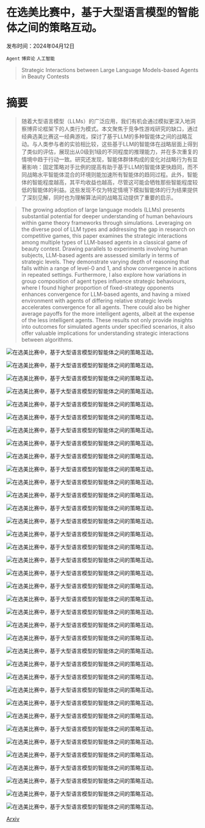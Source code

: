 # 在选美比赛中，基于大型语言模型的智能体之间的策略互动。

发布时间：2024年04月12日

`Agent` `博弈论` `人工智能`

> Strategic Interactions between Large Language Models-based Agents in Beauty Contests

# 摘要

> 随着大型语言模型（LLMs）的广泛应用，我们有机会通过模拟更深入地洞察博弈论框架下的人类行为模式。本文聚焦于竞争性游戏研究的缺口，通过经典选美比赛这一经典游戏，探讨了基于LLM的多种智能体之间的战略互动。与人类参与者的实验相比较，这些基于LLM的智能体在战略层面上得到了类似的评估，展现出从0级到1级的不同程度的推理能力，并在多次重复的情境中趋于行动一致。研究还发现，智能体群体构成的变化对战略行为有显著影响：固定策略对手比例的提高有助于基于LLM的智能体更快趋同，而不同战略水平智能体混合的环境则能加速所有智能体的趋同过程。此外，智能体的智能程度越高，其平均收益也越高，尽管这可能会牺牲那些智能程度较低的智能体的利益。这些发现不仅为特定情境下模拟智能体的行为结果提供了深刻见解，同时也为理解算法间的战略互动提供了重要的启示。

> The growing adoption of large language models (LLMs) presents substantial potential for deeper understanding of human behaviours within game theory frameworks through simulations. Leveraging on the diverse pool of LLM types and addressing the gap in research on competitive games, this paper examines the strategic interactions among multiple types of LLM-based agents in a classical game of beauty contest. Drawing parallels to experiments involving human subjects, LLM-based agents are assessed similarly in terms of strategic levels. They demonstrate varying depth of reasoning that falls within a range of level-0 and 1, and show convergence in actions in repeated settings. Furthermore, I also explore how variations in group composition of agent types influence strategic behaviours, where I found higher proportion of fixed-strategy opponents enhances convergence for LLM-based agents, and having a mixed environment with agents of differing relative strategic levels accelerates convergence for all agents. There could also be higher average payoffs for the more intelligent agents, albeit at the expense of the less intelligent agents. These results not only provide insights into outcomes for simulated agents under specified scenarios, it also offer valuable implications for understanding strategic interactions between algorithms.

![在选美比赛中，基于大型语言模型的智能体之间的策略互动。](../../..//opt/data/Projects/HuggingArxiv/paper_images/2404.08492/histogram_of_choices_multillm.png)

![在选美比赛中，基于大型语言模型的智能体之间的策略互动。](../../..//opt/data/Projects/HuggingArxiv/paper_images/2404.08492/same_upperbound_c.png)

![在选美比赛中，基于大型语言模型的智能体之间的策略互动。](../../..//opt/data/Projects/HuggingArxiv/paper_images/2404.08492/mean_strategic_level_reference_average_c.png)

![在选美比赛中，基于大型语言模型的智能体之间的策略互动。](../../..//opt/data/Projects/HuggingArxiv/paper_images/2404.08492/fig2_mixed_one_shot_c.png)

![在选美比赛中，基于大型语言模型的智能体之间的策略互动。](../../..//opt/data/Projects/HuggingArxiv/paper_images/2404.08492/mean_payoffs_c.png)

![在选美比赛中，基于大型语言模型的智能体之间的策略互动。](../../..//opt/data/Projects/HuggingArxiv/paper_images/2404.08492/period1_average_n_c.png)

![在选美比赛中，基于大型语言模型的智能体之间的策略互动。](../../..//opt/data/Projects/HuggingArxiv/paper_images/2404.08492/average_normalized_chosen_number.png)

![在选美比赛中，基于大型语言模型的智能体之间的策略互动。](../../..//opt/data/Projects/HuggingArxiv/paper_images/2404.08492/freq_choices_6periods.png)

![在选美比赛中，基于大型语言模型的智能体之间的策略互动。](../../..//opt/data/Projects/HuggingArxiv/paper_images/2404.08492/freq_n_6periods.png)

![在选美比赛中，基于大型语言模型的智能体之间的策略互动。](../../..//opt/data/Projects/HuggingArxiv/paper_images/2404.08492/average_n_across_sessions_n.png)

![在选美比赛中，基于大型语言模型的智能体之间的策略互动。](../../..//opt/data/Projects/HuggingArxiv/paper_images/2404.08492/average_payoffs_across_periods.png)

![在选美比赛中，基于大型语言模型的智能体之间的策略互动。](../../..//opt/data/Projects/HuggingArxiv/paper_images/2404.08492/fixed_strategy_choices.png)

![在选美比赛中，基于大型语言模型的智能体之间的策略互动。](../../..//opt/data/Projects/HuggingArxiv/paper_images/2404.08492/fixed_strategy_choices_weak.png)

![在选美比赛中，基于大型语言模型的智能体之间的策略互动。](../../..//opt/data/Projects/HuggingArxiv/paper_images/2404.08492/fixed_strategy_convergence_rates.png)

![在选美比赛中，基于大型语言模型的智能体之间的策略互动。](../../..//opt/data/Projects/HuggingArxiv/paper_images/2404.08492/fixed_strategy_convergence_rates_weak.png)

![在选美比赛中，基于大型语言模型的智能体之间的策略互动。](../../..//opt/data/Projects/HuggingArxiv/paper_images/2404.08492/fixed_strategy_n_values.png)

![在选美比赛中，基于大型语言模型的智能体之间的策略互动。](../../..//opt/data/Projects/HuggingArxiv/paper_images/2404.08492/fixed_strategy_n_values_weak.png)

![在选美比赛中，基于大型语言模型的智能体之间的策略互动。](../../..//opt/data/Projects/HuggingArxiv/paper_images/2404.08492/payoffs_set_up1_static.png)

![在选美比赛中，基于大型语言模型的智能体之间的策略互动。](../../..//opt/data/Projects/HuggingArxiv/paper_images/2404.08492/payoffs_set_up2_static.png)

![在选美比赛中，基于大型语言模型的智能体之间的策略互动。](../../..//opt/data/Projects/HuggingArxiv/paper_images/2404.08492/payoffs_set_up3_static.png)

![在选美比赛中，基于大型语言模型的智能体之间的策略互动。](../../..//opt/data/Projects/HuggingArxiv/paper_images/2404.08492/payoffs_set_up1_static_weak.png)

![在选美比赛中，基于大型语言模型的智能体之间的策略互动。](../../..//opt/data/Projects/HuggingArxiv/paper_images/2404.08492/payoffs_set_up2_static_weak.png)

![在选美比赛中，基于大型语言模型的智能体之间的策略互动。](../../..//opt/data/Projects/HuggingArxiv/paper_images/2404.08492/payoffs_set_up3_static_weak.png)

![在选美比赛中，基于大型语言模型的智能体之间的策略互动。](../../..//opt/data/Projects/HuggingArxiv/paper_images/2404.08492/setup1_mixedllm_choices.png)

![在选美比赛中，基于大型语言模型的智能体之间的策略互动。](../../..//opt/data/Projects/HuggingArxiv/paper_images/2404.08492/setup2_mixedllm_choices.png)

![在选美比赛中，基于大型语言模型的智能体之间的策略互动。](../../..//opt/data/Projects/HuggingArxiv/paper_images/2404.08492/setup3_mixedllm_choices.png)

![在选美比赛中，基于大型语言模型的智能体之间的策略互动。](../../..//opt/data/Projects/HuggingArxiv/paper_images/2404.08492/setup4_mixedllm_choices.png)

![在选美比赛中，基于大型语言模型的智能体之间的策略互动。](../../..//opt/data/Projects/HuggingArxiv/paper_images/2404.08492/setup5_mixedllm_choices.png)

![在选美比赛中，基于大型语言模型的智能体之间的策略互动。](../../..//opt/data/Projects/HuggingArxiv/paper_images/2404.08492/convergence_mixedllm.png)

![在选美比赛中，基于大型语言模型的智能体之间的策略互动。](../../..//opt/data/Projects/HuggingArxiv/paper_images/2404.08492/n_values_mixedllm1.png)

![在选美比赛中，基于大型语言模型的智能体之间的策略互动。](../../..//opt/data/Projects/HuggingArxiv/paper_images/2404.08492/n_values_mixedllm2.png)

![在选美比赛中，基于大型语言模型的智能体之间的策略互动。](../../..//opt/data/Projects/HuggingArxiv/paper_images/2404.08492/payoffs_mixedllm_setup1.png)

![在选美比赛中，基于大型语言模型的智能体之间的策略互动。](../../..//opt/data/Projects/HuggingArxiv/paper_images/2404.08492/payoffs_mixedllm_setup2.png)

![在选美比赛中，基于大型语言模型的智能体之间的策略互动。](../../..//opt/data/Projects/HuggingArxiv/paper_images/2404.08492/payoffs_mixedllm_setup3.png)

![在选美比赛中，基于大型语言模型的智能体之间的策略互动。](../../..//opt/data/Projects/HuggingArxiv/paper_images/2404.08492/payoffs_mixedllm_setup4.png)

![在选美比赛中，基于大型语言模型的智能体之间的策略互动。](../../..//opt/data/Projects/HuggingArxiv/paper_images/2404.08492/payoffs_mixedllm_setup5.png)

[Arxiv](https://arxiv.org/abs/2404.08492)
